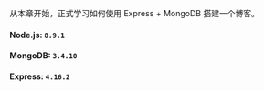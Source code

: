 从本章开始，正式学习如何使用 Express + MongoDB 搭建一个博客。

#### Node.js: `8.9.1`
#### MongoDB: `3.4.10`
#### Express: `4.16.2`

